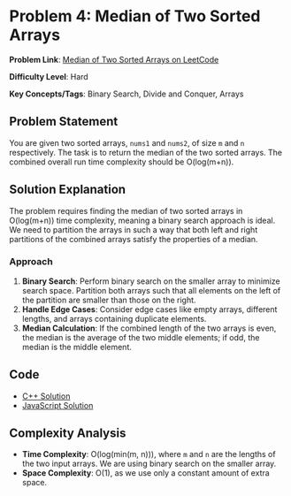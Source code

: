 # Problem 4: Median of Two Sorted Arrays

**Problem Link**: [Median of Two Sorted Arrays on LeetCode](https://leetcode.com/problems/median-of-two-sorted-arrays/)

**Difficulty Level**: Hard

**Key Concepts/Tags**: Binary Search, Divide and Conquer, Arrays

## Problem Statement

You are given two sorted arrays, `nums1` and `nums2`, of size `m` and `n` respectively. The task is to return the median of the two sorted arrays. The combined overall run time complexity should be O(log(m+n)).

## Solution Explanation

The problem requires finding the median of two sorted arrays in O(log(m+n)) time complexity, meaning a binary search approach is ideal. We need to partition the arrays in such a way that both left and right partitions of the combined arrays satisfy the properties of a median.

### Approach
1. **Binary Search**: Perform binary search on the smaller array to minimize search space. Partition both arrays such that all elements on the left of the partition are smaller than those on the right.
2. **Handle Edge Cases**: Consider edge cases like empty arrays, different lengths, and arrays containing duplicate elements.
3. **Median Calculation**: If the combined length of the two arrays is even, the median is the average of the two middle elements; if odd, the median is the middle element.

## Code
- [C++ Solution](./solution_1.cpp)
- [JavaScript Solution](./solution_2.js)


## Complexity Analysis
- **Time Complexity**: O(log(min(m, n))), where `m` and `n` are the lengths of the two input arrays. We are using binary search on the smaller array.
- **Space Complexity**: O(1), as we use only a constant amount of extra space.

